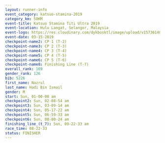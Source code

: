 ```yaml
---
layout: runner-info 
event_category: katsuo-stamina-2019 
category_km: 50KM 
event-title: Katsuo Stamina Titi Ultra 2019 
event-location: Hulu Langat, Selangor, Malaysia 
event-logo: https://res.cloudinary.com/dykbosktl/image/upload/v1573614825/Logo/Logo_p7ft6n.png
event-date: 03-15-2019 
checkpoint-name2: CP 1 (T-2) 
checkpoint-name3: CP 2 (T-3) 
checkpoint-name4: CP 3 (T-4) 
checkpoint-name5: CP 4 (T-5) 
checkpoint-name6: CP 5 (T-6) 
checkpoint-name8: Finishing Line (T-7) 
overall_rank: 169
gender_rank: 126
bib: 5226
first_name: Nazrul
last_name: Hadi Bin Ismail
gender: M
start: Sun, 01-00-00 am
checkpoint2: Sun, 02-08-54 am
checkpoint3: Sun, 03-09-14 am
checkpoint4: Sun, 05-17-22 am
checkpoint5: Sun, 06-59-33 am
checkpoint6: Sun, 08-00-24 am
finishing_line_(t_7): Sun, 09-22-33 am
race_time: 08-22-33
status: FINISHER
---
```

